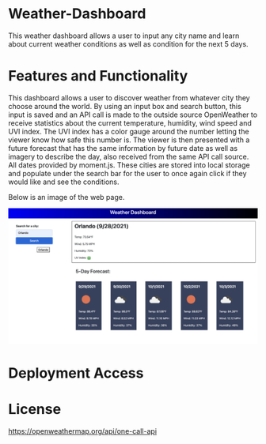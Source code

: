 # Weather-Dashboard

This weather dashboard allows a user to input any city name and learn about current weather conditions as well as condition for the next 5 days.

# Features and Functionality

This dashboard allows a user to discover weather from whatever city they choose around the world. By using an input box and search button, this input is saved and an API call is made to the outside source OpenWeather to receive statistics about the current temperature, humidity, wind speed and UVI index. The UVI index has a color gauge around the number letting the viewer know how safe this number is. The viewer is then presented with a future forecast that has the same information by future date as well as imagery to describe the day, also received from the same API call source. All dates provided by moment.js. These cities are stored into local storage and populate under the search bar for the user to once again click if they would like and see the conditions.

Below is an image of the web page.

![This is an image depicting the features of the web page. An example as the user types in Orlando.](assets/images/Weather-Dashboard.png)

# Deployment Access

# License

https://openweathermap.org/api/one-call-api

